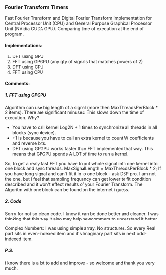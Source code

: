 ### Fourier Transform Timers

Fast Fourier Transform and Digital Fourier Transform implementation for Central Processor Unit (CPU) and General Purpose Graphical Processor Unit (NVidia CUDA GPU). Comparing time of execution at the end of program.

#### Implementations:

1. DFT using GPU
2. FFT using GPGPU (any qty of signals that matches powers of 2)
3. DFT using CPU
4. FFT using CPU

#### Comments:

##### 1. FFT using GPGPU

Algorithm can use big length of a signal (more then MaxThreadsPerBlock * 2 items).
There are significant minuses:
This slows down the time of execution.
Why?
- You have to call kernel Log2N + 1 times to synchronize all threads in all blocks (sync device).
- +1 is because you have to call an extra kernel to count W coefficients and reverse bits.
- DFT using GPGPU works faster than FFT implemented that way. This means that GPGPU spends A LOT of time to run a kernel.

So, to get a realy fast FFT you have to put whole signal into one kernel into one block and sync threads.
MaxSignalLength = MaxThreadsPerBlock * 2;
If you have long signal and can't fit it in to one block - ask DSP pro. I am not the one, but i feel that sampling frequency can get lower to fit condition described and it won't effect results of your Fourier Transform.
The Algoritm with one block can be found on the internet i guess.

##### 2. Code

Sorry for not so clean code. I know it can be done better and cleaner.
I was thinking that this way it also may help newcommers to understand it better.

Complex Numbers: 
I was using simple array. No structures. So every Real part sits in even-indexed item and it's Imaginary part sits in next odd-indexed item.

##### P.S. 
i know there is a lot to add and improve - so welcome and thank you very much.

